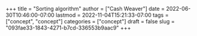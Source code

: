 +++
title = "Sorting algorithm"
author = ["Cash Weaver"]
date = 2022-06-30T10:46:00-07:00
lastmod = 2022-11-04T15:21:33-07:00
tags = ["concept", "concept"]
categories = ["concept"]
draft = false
slug = "093fae33-1843-4271-b7cd-336553b9aac9"
+++
